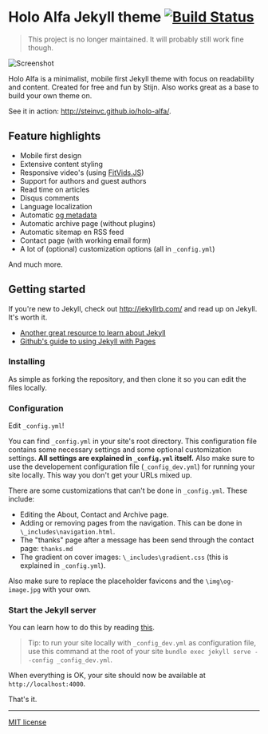# Holo Alfa Jekyll theme [![Build Status](https://travis-ci.org/steinvc/holo-alfa.svg?branch=master)](https://travis-ci.org/steinvc/holo-alfa) #

>This project is no longer maintained. It will probably still work fine though.

![Screenshot](http://i.imgur.com/Gi46aag.jpg)

Holo Alfa is a minimalist, mobile first Jekyll theme with focus on readability and content. Created for free and fun by Stijn. Also works great as a base to build your own theme on.

See it in action: http://steinvc.github.io/holo-alfa/.

## Feature highlights ##

* Mobile first design
* Extensive content styling
* Responsive video's (using [FitVids.JS](http://fitvidsjs.com/))
* Support for authors and guest authors
* Read time on articles
* Disqus comments
* Language localization
* Automatic [og metadata](http://ogp.me/)
* Automatic archive page (without plugins)
* Automatic sitemap en RSS feed
* Contact page (with working email form)
* A lot of (optional) customization options (all in `_config.yml`)

And much more.

## Getting started ##

If you're new to Jekyll, check out http://jekyllrb.com/ and read up on Jekyll. It's worth it.

* [Another great resource to learn about Jekyll](http://www.smashingmagazine.com/2014/08/build-blog-jekyll-github-pages/)
* [Github's guide to using Jekyll with Pages](https://help.github.com/articles/using-jekyll-with-pages/)

### Installing ##

As simple as forking the repository, and then clone it so you can edit the files locally.

### Configuration ###

Edit `_config.yml`!

You can find `_config.yml` in your site's root directory. This configuration file contains some necessary settings and some optional customization settings. **All settings are explained in `_config.yml` itself.** Also make sure to use the developement configuration file (`_config_dev.yml`) for running your site locally. This way you don't get your URLs mixed up.

There are some customizations that can't be done in `_config.yml`. These include:

* Editing the About, Contact and Archive page.
* Adding or removing pages from the navigation. This can be done in `\_includes\navigation.html`.
* The "thanks" page after a message has been send through the contact page: `thanks.md`
* The gradient on cover images: `\_includes\gradient.css` (this is explained in `_config.yml`).

Also make sure to replace the placeholder favicons and the `\img\og-image.jpg` with your own.

### Start the Jekyll server ###

You can learn how to do this by reading [this](https://help.github.com/articles/using-jekyll-with-pages/).

> Tip: to run your site locally with `_config_dev.yml` as configuration file, use this command at the root of your site `bundle exec jekyll serve --config _config_dev.yml`.

When everything is OK, your site should now be available at `http://localhost:4000`.

That's it.

---

[MIT license](http://opensource.org/licenses/MIT)
